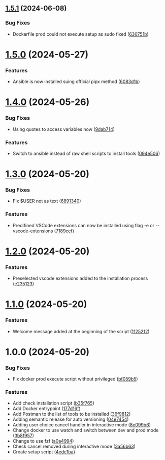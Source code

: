 ## [1.5.1](https://github.com/LilianDCode/ubuntu-dev-setup/compare/1.5.0...1.5.1) (2024-06-08)


### Bug Fixes

* Dockerfile prod could not execute setup as sudo fixed ([630751b](https://github.com/LilianDCode/ubuntu-dev-setup/commit/630751b1afbaf1a8931afd6bb56681fab6fa1ba5))

# [1.5.0](https://github.com/LilianDCode/ubuntu-dev-setup/compare/1.4.0...1.5.0) (2024-05-27)


### Features

* Ansible is now installed suing official pipx method ([6083d1b](https://github.com/LilianDCode/ubuntu-dev-setup/commit/6083d1b36d465314c5d26c7a29157883a3f3dfc1))

# [1.4.0](https://github.com/LilianDCode/ubuntu-dev-setup/compare/1.3.0...1.4.0) (2024-05-26)


### Bug Fixes

* Using quotes to access variables now ([9dab714](https://github.com/LilianDCode/ubuntu-dev-setup/commit/9dab714136ab334d5e66fc912f0953e7f9823845))


### Features

* Switch to ansible instead of raw shell scripts to install tools ([094e506](https://github.com/LilianDCode/ubuntu-dev-setup/commit/094e5065e4b6642a98ceedf1d0ba47def135c9e2))

# [1.3.0](https://github.com/LilianDCode/ubuntu-dev-setup/compare/1.2.0...1.3.0) (2024-05-20)


### Bug Fixes

* Fix $USER not as text ([6891340](https://github.com/LilianDCode/ubuntu-dev-setup/commit/6891340f8fd165bd039849c2cdd6cf07e834a0d4))


### Features

* Predifined VSCode extensions can now be installed using flag -e or --vscode-extensions ([7189cef](https://github.com/LilianDCode/ubuntu-dev-setup/commit/7189cefd1388a24e5485586227b34f5ea215b535))

# [1.2.0](https://github.com/LilianDCode/ubuntu-dev-setup/compare/1.1.0...1.2.0) (2024-05-20)


### Features

* Preselected vscode extensions added to the installation process ([e235123](https://github.com/LilianDCode/ubuntu-dev-setup/commit/e235123ad460745edb5f39cff4979639846b5e59))

# [1.1.0](https://github.com/LilianDCode/ubuntu-setup/compare/1.0.0...1.1.0) (2024-05-20)


### Features

* Welcome message added at the beginning of the script ([1125212](https://github.com/LilianDCode/ubuntu-setup/commit/1125212103fb6fc97e91d94f35309890cf2f36dc))

# 1.0.0 (2024-05-20)


### Bug Fixes

* Fix docker prod execute script without privileged ([bf059b5](https://github.com/LilianDCode/ubuntu-setup/commit/bf059b52ade33dafc3c7a1c5008bfa3d6855e70e))


### Features

* Add check installation script ([b35f765](https://github.com/LilianDCode/ubuntu-setup/commit/b35f765475f49eec6993d60e959ca90768036e60))
* Add Docker entrypoint ([177d16f](https://github.com/LilianDCode/ubuntu-setup/commit/177d16fe32b446e5dbb450d861a7e57d6a6f7e52))
* Add Postman to the list of tools to be installed ([36f9812](https://github.com/LilianDCode/ubuntu-setup/commit/36f98120fb16fa7002cbffc0a4fa7e107ae95fdd))
* Adding semantic release for auto versioning ([04e7454](https://github.com/LilianDCode/ubuntu-setup/commit/04e7454942b970d21d09eb95050d8c8cb4494a96))
* Adding user choice cancel handler in interactive mode ([8e099b6](https://github.com/LilianDCode/ubuntu-setup/commit/8e099b67f810833e411608885ff328a977971c12))
* Change docker to use watch and switch between dev and prod mode ([3b8f957](https://github.com/LilianDCode/ubuntu-setup/commit/3b8f957810fa65270440bb6869bddf35ac282875))
* Change to use fzf ([a0a4994](https://github.com/LilianDCode/ubuntu-setup/commit/a0a499465041c6fdff93367954987f012f869a67))
* Check cancel removed during interactive mode ([3a56b63](https://github.com/LilianDCode/ubuntu-setup/commit/3a56b63578edc928b3c749afa0848e75b26c467d))
* Create setup script ([4edc1ba](https://github.com/LilianDCode/ubuntu-setup/commit/4edc1baafd7577bcf14e701a1211269790c7f91f))
